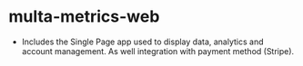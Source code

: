 # multa-metrics-web

- Includes the Single Page app used to display data, analytics and account management. As well integration with payment method (Stripe).
